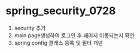 # spring_security_0728

1. security 추가
2. main page생성하여 로그인 후 페이지 이동되는지 확인
3. spring config 클래스 등록 및 필터 개념